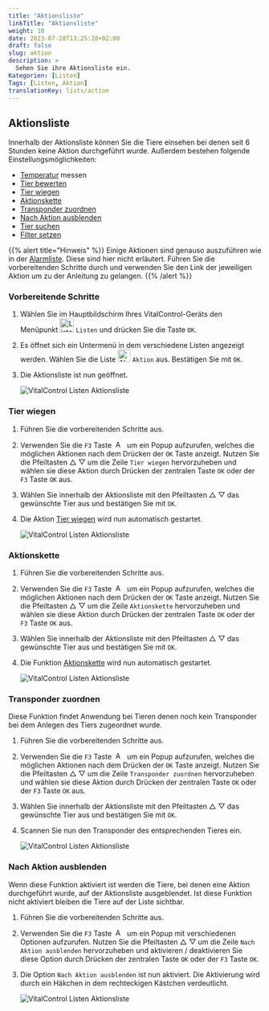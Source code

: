 ```yaml
---
title: "Aktionsliste"
linkTitle: "Aktionsliste"
weight: 10
date: 2023-07-28T13:25:28+02:00
draft: false
slug: aktion
description: >
  Sehen Sie ihre Aktionsliste ein.
Kategorien: [Listen]
Tags: [Listen, Aktion]
translationKey: lists/action
---
```

## Aktionsliste

Innerhalb der Aktionsliste können Sie die Tiere einsehen bei denen seit 6 Stunden keine Aktion durchgeführt wurde. Außerdem bestehen folgende Einstellungsmöglichkeiten:

- [Temperatur](../../aktionen/temperatur) messen
- [Tier bewerten](../../aktionen/tierbewertung)
- [Tier wiegen](#tier-wiegen)
- [Aktionskette](#aktionskette)
- [Transponder zuordnen](#transponder-zuordnen)
- [Nach Aktion ausblenden](#nach-aktion-ausblenden)
- [Tier suchen](../alarm/#tier-suchen)
- [Filter setzen](../../filter/)

{{% alert title="Hinweis" %}}
Einige Aktionen sind genauso auszuführen wie in der [Alarmliste](../alarm/). Diese sind hier nicht erläutert. Führen Sie die vorbereitenden Schritte durch und verwenden Sie den Link der jeweiligen Aktion um zu der Anleitung zu gelangen.
{{% /alert %}}

### Vorbereitende Schritte

1. Wählen Sie im Hauptbildschirm Ihres VitalControl-Geräts den Menüpunkt <img src="/icons/main/lists.svg" width="28" align="bottom" alt="Listen" /> `Listen` und drücken Sie die Taste `OK`.

2. Es öffnet sich ein Untermenü in dem verschiedene Listen angezeigt werden. Wählen Sie die Liste <img src="/icons/actionlist.svg" width="25" align="bottom" alt="Aktion" />  `Aktion` aus. Bestätigen Sie mit `OK`.

3. Die Aktionsliste ist nun geöffnet.

   ![VitalControl Listen Aktionsliste](../bilder/vorbereitendeschritte3.png "Vorbereitende Schritte")

### Tier wiegen

1. Führen Sie die vorbereitenden Schritte aus.

2. Verwenden Sie die `F3` Taste &nbsp;<img src="/icons/footer/open-popup.svg" width="15" align="bottom" alt="Aufruf Popup" />&nbsp; um ein Popup aufzurufen, welches die möglichen Aktionen nach dem Drücken der `OK` Taste anzeigt. Nutzen Sie die Pfeiltasten △ ▽ um die Zeile `Tier wiegen` hervorzuheben und wählen sie diese Aktion durch Drücken der zentralen Taste `OK` oder der `F3` Taste `OK` aus.

3. Wählen Sie innerhalb der Aktionsliste mit den Pfeiltasten △ ▽ das gewünschte Tier aus und bestätigen Sie mit `OK`.

4. Die Aktion [Tier wiegen](/docs/aktionen/wiegung/#gewicht-erfassen) wird nun automatisch gestartet.

   ![VitalControl Listen Aktionsliste](../bilder/tierwiegen.png "Tier wiegen")

### Aktionskette

1. Führen Sie die vorbereitenden Schritte aus.

2. Verwenden Sie die `F3` Taste &nbsp;<img src="/icons/footer/open-popup.svg" width="15" align="bottom" alt="Aufruf Popup" />&nbsp; um ein Popup aufzurufen, welches die möglichen Aktionen nach dem Drücken der `OK` Taste anzeigt. Nutzen Sie die Pfeiltasten △ ▽ um die Zeile `Aktionskette` hervorzuheben und wählen sie diese Aktion durch Drücken der zentralen Taste `OK` oder der `F3` Taste `OK` aus.

3. Wählen Sie innerhalb der Aktionsliste mit den Pfeiltasten △ ▽ das gewünschte Tier aus und bestätigen Sie mit `OK`.

4. Die Funktion [Aktionskette](/docs/aktionskette/#aktionskette) wird nun automatisch gestartet.

   ![VitalControl Listen Aktionsliste](../bilder/aktionskette.png "Aktionskette")

### Transponder zuordnen

Diese Funktion findet Anwendung bei Tieren denen noch kein Transponder bei dem Anlegen des Tiers zugeordnet wurde.

1. Führen Sie die vorbereitenden Schritte aus.

2. Verwenden Sie die `F3` Taste &nbsp;<img src="/icons/footer/open-popup.svg" width="15" align="bottom" alt="Aufruf Popup" />&nbsp; um ein Popup aufzurufen, welches die möglichen Aktionen nach dem Drücken der `OK` Taste anzeigt. Nutzen Sie die Pfeiltasten △ ▽ um die Zeile `Transponder zuordnen` hervorzuheben und wählen sie diese Aktion durch Drücken der zentralen Taste `OK` oder der `F3` Taste `OK` aus.

3. Wählen Sie innerhalb der Aktionsliste mit den Pfeiltasten △ ▽ das gewünschte Tier aus und bestätigen Sie mit `OK`.

4. Scannen Sie nun den Transponder des entsprechenden Tieres ein.

   ![VitalControl Listen Aktionsliste](../bilder/transponderzuordnen.png "Transponder zuordnen")

### Nach Aktion ausblenden

Wenn diese Funktion aktiviert ist werden die Tiere, bei denen eine Aktion durchgeführt wurde, auf der Aktionsliste ausgeblendet. Ist diese Funktion nicht aktiviert bleiben die Tiere auf der Liste sichtbar.

1. Führen Sie die vorbereitenden Schritte aus.

2. Verwenden Sie die `F3` Taste &nbsp;<img src="/icons/footer/open-popup.svg" width="15" align="bottom" alt="Aufruf Popup" />&nbsp; um ein Popup mit verschiedenen Optionen aufzurufen. Nutzen Sie die Pfeiltasten △ ▽ um die Zeile `Nach Aktion ausblenden` hervorzuheben und aktivieren / deaktivieren Sie diese Option durch Drücken der zentralen Taste `OK` oder der `F3` Taste `OK`.

3. Die Option `Nach Aktion ausblenden` ist nun aktiviert. Die Aktivierung wird durch ein Häkchen in dem rechteckigen Kästchen verdeutlicht.

   ![VitalControl Listen Aktionsliste](../bilder/nachaktionausblenden.png "Nach Aktion ausblenden aktivieren")
